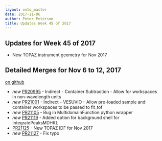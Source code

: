 ```yaml
---
layout: onto_master
date: 2017-11-06
author: Peter Peterson
title: Updates Week 45 of 2017
---
```

Updates for Week 45 of 2017
---------------------------
* New TOPAZ instrument geometry for Nov 2017

Detailed Merges for Nov 6 to 12, 2017
-------------------------------------
[on github](https://github.com/mantidproject/mantid/pulls?q=is%3Apr+merged%3A2017-11-07..2017-11-12)

* *new* [PR20995](https://github.com/mantidproject/mantid/pull/20995) - Indirect - Container Subtraction - Allow for workspaces in non-wavelength units
* *new* [PR21001](https://github.com/mantidproject/mantid/pull/21001) - Indirect - VESUVIO - Allow pre-loaded sample and container workspaces to be passed to fit_tof
* *new* [PR21105](https://github.com/mantidproject/mantid/pull/21105) - Bug in MultidomainFunction python wrapper
* *new* [PR21119](https://github.com/mantidproject/mantid/pull/21119) - Added option for background shell for IntegratePeaksMDHKL
* [PR21125](https://github.com/mantidproject/mantid/pull/21125) - New TOPAZ IDF for Nov 2017
* *new* [PR21127](https://github.com/mantidproject/mantid/pull/21127) - Fix typo
